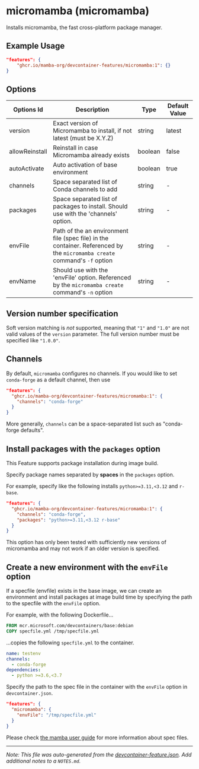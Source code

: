 
# micromamba (micromamba)

Installs micromamba, the fast cross-platform package manager.

## Example Usage

```json
"features": {
    "ghcr.io/mamba-org/devcontainer-features/micromamba:1": {}
}
```

## Options

| Options Id | Description | Type | Default Value |
|-----|-----|-----|-----|
| version | Exact version of Micromamba to install, if not latest (must be X.Y.Z) | string | latest |
| allowReinstall | Reinstall in case Micromamba already exists | boolean | false |
| autoActivate | Auto activation of base environment | boolean | true |
| channels | Space separated list of Conda channels to add | string | - |
| packages | Space separated list of packages to install. Should use with the 'channels' option. | string | - |
| envFile | Path of the an environment file (spec file) in the container. Referenced by the `micromamba create` command's `-f` option | string | - |
| envName | Should use with the 'envFile' option. Referenced by the `micromamba create` command's `-n` option | string | - |

## Version number specification

Soft version matching is *not* supported, meaning that `"1"` and `"1.0"` are not
valid values of the `version` parameter. The full version number must be specified
like `"1.0.0"`.

## Channels

By default, `micromamba` configures no channels. If you would like to set `conda-forge`
as a default channel, then use

```json
"features": {
  "ghcr.io/mamba-org/devcontainer-features/micromamba:1": {
    "channels": "conda-forge"
  }
}
```

More generally, `channels` can be a space-separated list such as "conda-forge defaults".

## Install packages with the `packages` option

This Feature supports package installation during image build.

Specify package names separated by **spaces** in the `packages` option.

For example, specify like the following installs `python>=3.11,<3.12` and `r-base`.

```json
"features": {
  "ghcr.io/mamba-org/devcontainer-features/micromamba:1": {
    "channels": "conda-forge",
    "packages": "python>=3.11,<3.12 r-base"
  }
}
```

This option has only been tested with sufficiently new versions of micromamba
and may not work if an older version is specified.

## Create a new environment with the `envFile` option

If a specfile (envfile) exists in the base image,
we can create an environment and install packages at image build time
by specifying the path to the specfile with the `envFile` option.

For example, with the following Dockerfile...

```dockerfile
FROM mcr.microsoft.com/devcontainers/base:debian
COPY specfile.yml /tmp/specfile.yml
```

...copies the following `specfile.yml` to the container.

```yml
name: testenv
channels:
  - conda-forge
dependencies:
  - python >=3.6,<3.7
```

Specify the path to the spec file in the container with the `envFile` option in `devcontainer.json`.

```json
"features": {
  "micromamba": {
    "envFile": "/tmp/specfile.yml"
  }
}
```

Please check [the mamba user guide](https://mamba.readthedocs.io/en/latest/user_guide/micromamba.html#specification-files)
for more information about spec files.


---

_Note: This file was auto-generated from the [devcontainer-feature.json](https://github.com/mamba-org/devcontainer-features/blob/main/src/micromamba/devcontainer-feature.json).  Add additional notes to a `NOTES.md`._
